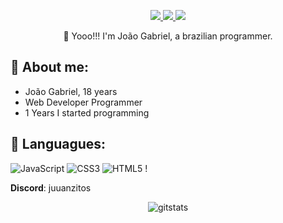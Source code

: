 
<p align="center">
    <a href="https://twitter.com/Juuanzitos">
    <img src="https://img.shields.io/badge/Twitter-307cc5?style=for-the-badge&logo=twitter&logoColor=white"/>
    </a>
    <a href="https://www.linkedin.com/in/juuanzitos/">
    <img src="https://img.shields.io/badge/LinkedIn-307cc5?style=for-the-badge&logo=linkedin&logoColor=white"/>
    </a>
    <img src="https://komarev.com/ghpvc/?username=Juuanzitoos&style=for-the-badge"/>
</p>

<p align="center">
🐧 Yooo!!! I'm João Gabriel, a brazilian programmer.
</p>

## **🐺 About me:**
* João Gabriel, 18 years
* Web Developer Programmer
* 1 Years I started programming

## **📙 Languagues:**
![JavaScript](https://img.shields.io/badge/javascript-%23323330.svg?style=for-the-badge&logo=javascript&logoColor=%23F7DF1E) ![CSS3](https://img.shields.io/badge/css3-%231572B6.svg?style=for-the-badge&logo=css3&logoColor=white) ![HTML5](https://img.shields.io/badge/html5-%23E34F26.svg?style=for-the-badge&logo=html5&logoColor=white) !

**Discord**: juuanzitos

<p align="center">
<img alt=gitstats src="https://github-readme-stats.vercel.app/api?username=Juuanzitoos&theme=graywhite"/>
</p>

